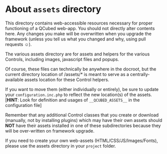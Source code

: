 # About `assets` directory

This directory contains web-accessible resources necessary for proper functioning of a QCubed web-app. You should not directly alter contents here. Any changes you make will be overwritten when you upgrade the framework (unless you tell us what you changed and why, using pull requests :relaxed:).
 
The various assets directory are for assets and helpers for the various
 Controls, including images, javascript files and popups.
 
Of course, these files can technically be anywhere in the docroot,
 but the current directory location of /assets/* is meant to serve
 as a centrally-available assets location for these Control helpers.
 
If you want to move them (either individually or entirely),
 be sure to update your `configuration.inc.php` to reflect the new location(s) of the assets. [**HINT**: Look for definition and usages of `__QCUBED_ASSETS__` in the configuration file]
 
Remember that any additional Control classes that you create or download (manually, not by installing plugins) which may have their own assets should **NOT** have their assets installed in one of these subdirectories because they will be over-written on framework upgrade.
 
If you need to create your own web-assets (HTML/CSS/JS/Images/Fonts), please use the assets directory in your `project` folder.

